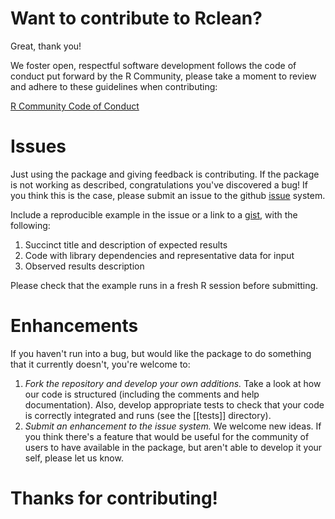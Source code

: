 Want to contribute to Rclean?
=============================

Great, thank you!

We foster open, respectful software development follows the code of
conduct put forward by the R Community, please take a moment to review
and adhere to these guidelines when contributing:

[R Community Code of Conduct](https://wiki.r-consortium.org/view/R_Consortium_and_the_R_Community_Code_of_Conduct)

# Issues

Just using the package and giving feedback is contributing. If
the package is not working as described, congratulations you've
discovered a bug! If you think this is the case, please submit an
issue to the github
[issue](https://github.com/ProvTools/Rclean/issues) system. 

Include a reproducible example in the issue or a link to a
[gist](https://gist.github.com/), with the following:

1. Succinct title and description of expected results 
2. Code with library dependencies and representative data for input
3. Observed results description

Please check that the example runs in a fresh R session before
submitting. 

# Enhancements

If you haven't run into a bug, but would like the package to do
something that it currently doesn't, you're welcome to:

1. *Fork the repository and develop your own additions.* Take a look
   at how our code is structured (including the comments and help
   documentation). Also, develop appropriate tests to check that your
   code is correctly integrated and runs (see the [[tests]] directory).
2. *Submit an enhancement to the issue system.* We welcome new
   ideas. If you think there's a feature that would be useful for the
   community of users to have available in the package, but aren't
   able to develop it your self, please let us know.

# Thanks for contributing!
